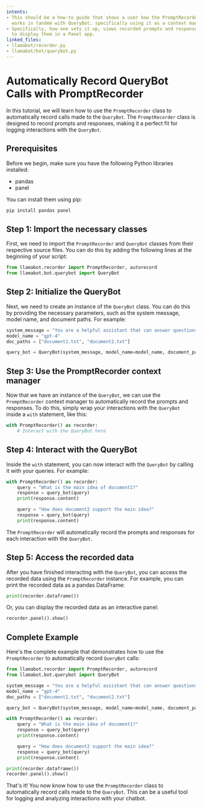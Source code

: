 ```yaml
---
intents:
- This should be a how-to guide that shows a user how the PromptRecorder in LlamaBot
  works in tandem with QueryBot, specifically using it as a context manager.
- Specifically, how one sets it up, views recorded prompts and responses, and how
  to display them in a Panel app.
linked_files:
- llamabot/recorder.py
- llamabot/bot/querybot.py
---
```


# Automatically Record QueryBot Calls with PromptRecorder

In this tutorial, we will learn how to use the `PromptRecorder` class to automatically record calls made to the `QueryBot`. The `PromptRecorder` class is designed to record prompts and responses, making it a perfect fit for logging interactions with the `QueryBot`.

## Prerequisites

Before we begin, make sure you have the following Python libraries installed:

- pandas
- panel

You can install them using pip:

```bash
pip install pandas panel
```

## Step 1: Import the necessary classes

First, we need to import the `PromptRecorder` and `QueryBot` classes from their respective source files. You can do this by adding the following lines at the beginning of your script:

```python
from llamabot.recorder import PromptRecorder, autorecord
from llamabot.bot.querybot import QueryBot
```

## Step 2: Initialize the QueryBot

Next, we need to create an instance of the `QueryBot` class. You can do this by providing the necessary parameters, such as the system message, model name, and document paths. For example:

```python
system_message = "You are a helpful assistant that can answer questions based on the provided documents."
model_name = "gpt-4"
doc_paths = ["document1.txt", "document2.txt"]

query_bot = QueryBot(system_message, model_name=model_name, document_paths=doc_paths)
```

## Step 3: Use the PromptRecorder context manager

Now that we have an instance of the `QueryBot`, we can use the `PromptRecorder` context manager to automatically record the prompts and responses. To do this, simply wrap your interactions with the `QueryBot` inside a `with` statement, like this:

```python
with PromptRecorder() as recorder:
    # Interact with the QueryBot here
```

## Step 4: Interact with the QueryBot

Inside the `with` statement, you can now interact with the `QueryBot` by calling it with your queries. For example:

```python
with PromptRecorder() as recorder:
    query = "What is the main idea of document1?"
    response = query_bot(query)
    print(response.content)

    query = "How does document2 support the main idea?"
    response = query_bot(query)
    print(response.content)
```

The `PromptRecorder` will automatically record the prompts and responses for each interaction with the `QueryBot`.

## Step 5: Access the recorded data

After you have finished interacting with the `QueryBot`, you can access the recorded data using the `PromptRecorder` instance. For example, you can print the recorded data as a pandas DataFrame:

```python
print(recorder.dataframe())
```

Or, you can display the recorded data as an interactive panel:

```python
recorder.panel().show()
```

## Complete Example

Here's the complete example that demonstrates how to use the `PromptRecorder` to automatically record `QueryBot` calls:

```python
from llamabot.recorder import PromptRecorder, autorecord
from llamabot.bot.querybot import QueryBot

system_message = "You are a helpful assistant that can answer questions based on the provided documents."
model_name = "gpt-4"
doc_paths = ["document1.txt", "document2.txt"]

query_bot = QueryBot(system_message, model_name=model_name, document_paths=doc_paths)

with PromptRecorder() as recorder:
    query = "What is the main idea of document1?"
    response = query_bot(query)
    print(response.content)

    query = "How does document2 support the main idea?"
    response = query_bot(query)
    print(response.content)

print(recorder.dataframe())
recorder.panel().show()
```

That's it! You now know how to use the `PromptRecorder` class to automatically record calls made to the `QueryBot`. This can be a useful tool for logging and analyzing interactions with your chatbot.
